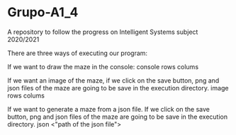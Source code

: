 # Grupo-A1_4
A repository to follow the progress on Intelligent Systems subject 2020/2021

There are three ways of executing our program:

If we want to draw the maze in the console:
      console rows colums

If we want an image of the maze, if we click on the save button, png and json files of the maze are going to be save in the execution directory.
      image rows colums

If we want to generate a maze from a json file. If we click on the save button, png and json files of the maze are going to be save in the execution directory.
      json <"path of the json file">
